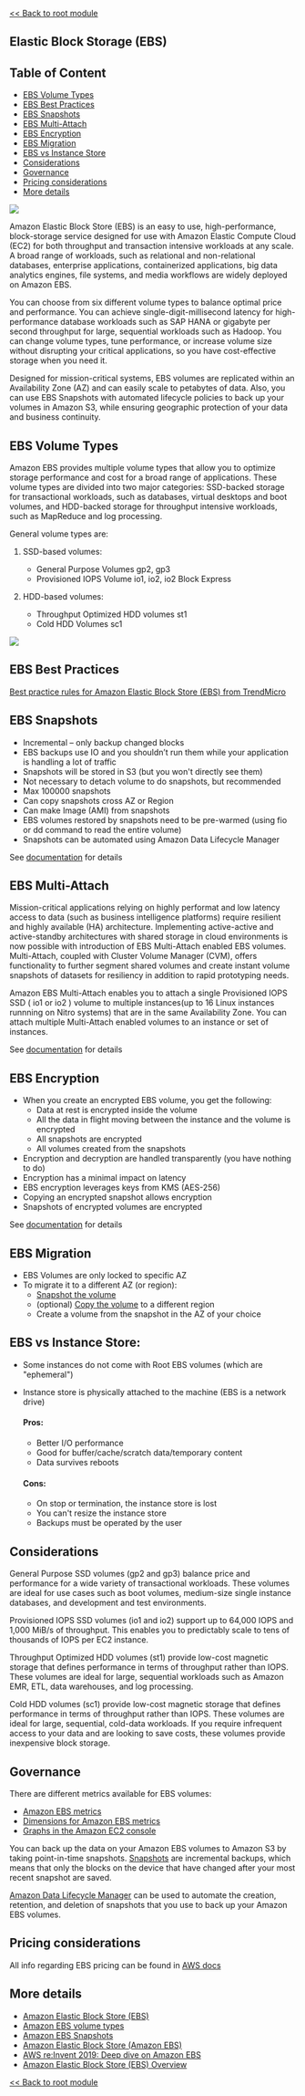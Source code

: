 [<< Back to root module](../01-Theory.md)

## Elastic Block Storage (EBS)

## Table of Content

- [EBS Volume Types](#ebs-volume-types)
- [EBS Best Practices](#ebs-best-practices)
- [EBS Snapshots](#ebs-snapshots)
- [EBS Multi-Attach](#ebs-multi-attach)
- [EBS Encryption](#ebs-encryption)
- [EBS Migration](#ebs-migration)
- [EBS vs Instance Store](#ebs-vs-instance-store)
- [Considerations](#considerations)
- [Governance](#governance)
- [Pricing considerations](#pricing-considerations)
- [More details](#more-details)

<img src="../../assets/03-Storage/modules/aws-ec2-smaller-partitioned-root-volume.png">

Amazon Elastic Block Store (EBS) is an easy to use, high-performance, block-storage service designed for use with Amazon Elastic Compute Cloud (EC2) for both throughput and transaction intensive workloads at any scale. A broad range of workloads, such as relational and non-relational databases, enterprise applications, containerized applications, big data analytics engines, file systems, and media workflows are widely deployed on Amazon EBS.

You can choose from six different volume types to balance optimal price and performance. You can achieve single-digit-millisecond latency for high-performance database workloads such as SAP HANA or gigabyte per second throughput for large, sequential workloads such as Hadoop. You can change volume types, tune performance, or increase volume size without disrupting your critical applications, so you have cost-effective storage when you need it.

Designed for mission-critical systems, EBS volumes are replicated within an Availability Zone (AZ) and can easily scale to petabytes of data. Also, you can use EBS Snapshots with automated lifecycle policies to back up your volumes in Amazon S3, while ensuring geographic protection of your data and business continuity.

## EBS Volume Types

Amazon EBS provides multiple volume types that allow you to optimize storage performance and cost for a broad range of applications. These volume types are divided into two major categories: SSD-backed storage for transactional workloads, such as databases, virtual desktops and boot volumes, and HDD-backed storage for throughput intensive workloads, such as MapReduce and log processing.

General volume types are:

1. SSD-based volumes:
    - General Purpose Volumes gp2, gp3
    - Provisioned IOPS Volume io1, io2, io2 Block Express

2. HDD-based volumes:
    - Throughput Optimized HDD volumes st1
    - Cold HDD Volumes sc1

<img src="../../assets/03-Storage/modules/0_OasoeoZcHKacl9Ch.png">

## EBS Best Practices

[Best practice rules for Amazon Elastic Block Store (EBS) from TrendMicro](https://www.trendmicro.com/cloudoneconformity/knowledge-base/aws/EBS/)


## EBS Snapshots

- Incremental – only backup changed blocks
- EBS backups use IO and you shouldn’t run them while your application is handling a lot of traffic
- Snapshots will be stored in S3 (but you won't directly see them)
- Not necessary to detach volume to do snapshots, but recommended
- Max 100000 snapshots
- Can copy snapshots cross AZ or Region
- Can make Image (AMI) from snapshots
- EBS volumes restored by snapshots need to be pre-warmed (using fio or dd command to read the entire volume)
- Snapshots can be automated using Amazon Data Lifecycle Manager

See [documentation](https://docs.aws.amazon.com/AWSEC2/latest/UserGuide/EBSSnapshots.html) for details

## EBS Multi-Attach

Mission-critical applications relying on highly performat and low latency access to data (such as business intelligence platforms) require resilient and highly available (HA) architecture. Implementing active-active and active-standby architectures with shared storage in cloud environments is now possible with introduction of EBS Multi-Attach enabled EBS volumes. Multi-Attach, coupled with Cluster Volume Manager (CVM), offers functionality to further segment shared volumes and create instant volume snapshots of datasets for resiliency in addition to rapid prototyping needs.

Amazon EBS Multi-Attach enables you to attach a single Provisioned IOPS SSD ( io1 or io2 ) volume to multiple instances(up to 16 Linux instances runnning on Nitro systems) that are in the same Availability Zone. You can attach multiple Multi-Attach enabled volumes to an instance or set of instances.

See [documentation](https://docs.aws.amazon.com/AWSEC2/latest/UserGuide/ebs-volumes-multi.html) for details

## EBS Encryption

- When you create an encrypted EBS volume, you get the following:
    - Data at rest is encrypted inside the volume
    - All the data in flight moving between the instance and the volume is encrypted
    - All snapshots are encrypted
    - All volumes created from the snapshots
- Encryption and decryption are handled transparently (you have nothing to do)
- Encryption has a minimal impact on latency
- EBS encryption leverages keys from KMS (AES-256)
- Copying an encrypted snapshot allows encryption
- Snapshots of encrypted volumes are encrypted

See [documentation](https://docs.aws.amazon.com/AWSEC2/latest/UserGuide/EBSEncryption.html) for details

## EBS Migration

- EBS Volumes are only locked to specific AZ
- To migrate it to a different AZ (or region):
    - [Snapshot the volume](https://docs.aws.amazon.com/AWSEC2/latest/UserGuide/ebs-creating-snapshot.html)
    - (optional) [Copy the volume](https://docs.aws.amazon.com/AWSEC2/latest/UserGuide/ebs-copy-snapshot.html) to a different region
    - Create a volume from the snapshot in the AZ of your choice

## EBS vs Instance Store:
- Some instances do not come with Root EBS volumes (which are "ephemeral")
- Instance store is physically attached to the machine (EBS is a network drive)

  #### Pros:
  - Better I/O performance
  - Good for buffer/cache/scratch data/temporary content
  - Data survives reboots

  #### Cons:
  - On stop or termination, the instance store is lost
  - You can't resize the instance store
  - Backups must be operated by the user

## Considerations

General Purpose SSD volumes (gp2 and gp3) balance price and performance for a wide variety of transactional workloads. These volumes are ideal for use cases such as boot volumes, medium-size single instance databases, and development and test environments.

Provisioned IOPS SSD volumes (io1 and io2) support up to 64,000 IOPS and 1,000 MiB/s of throughput. This enables you to predictably scale to tens of thousands of IOPS per EC2 instance.

Throughput Optimized HDD volumes (st1) provide low-cost magnetic storage that defines performance in terms of throughput rather than IOPS. These volumes are ideal for large, sequential workloads such as Amazon EMR, ETL, data warehouses, and log processing.

Cold HDD volumes (sc1) provide low-cost magnetic storage that defines performance in terms of throughput rather than IOPS. These volumes are ideal for large, sequential, cold-data workloads. If you require infrequent access to your data and are looking to save costs, these volumes provide inexpensive block storage.

## Governance

There are different metrics available for EBS volumes:
- [Amazon EBS metrics](https://docs.aws.amazon.com/AWSEC2/latest/UserGuide/using_cloudwatch_ebs.html#ebs-metrics)
- [Dimensions for Amazon EBS metrics](https://docs.aws.amazon.com/AWSEC2/latest/UserGuide/using_cloudwatch_ebs.html#ebs-metric-dimensions)
- [Graphs in the Amazon EC2 console](https://docs.aws.amazon.com/AWSEC2/latest/UserGuide/using_cloudwatch_ebs.html#graphs-in-the-aws-management-console-2)

You can back up the data on your Amazon EBS volumes to Amazon S3 by taking point-in-time snapshots. [Snapshots](https://aws.amazon.com/ebs/snapshots/) are incremental backups, which means that only the blocks on the device that have changed after your most recent snapshot are saved.

[Amazon Data Lifecycle Manager](https://docs.aws.amazon.com/AWSEC2/latest/UserGuide/snapshot-lifecycle.html) can be used to automate the creation, retention, and deletion of snapshots that you use to back up your Amazon EBS volumes.

## Pricing considerations

All info regarding EBS pricing can be found in [AWS docs](https://aws.amazon.com/ebs/pricing/)

## More details

- [Amazon Elastic Block Store (EBS)](https://aws.amazon.com/ebs/)
- [Amazon EBS volume types](https://aws.amazon.com/ebs/volume-types/)
- [Amazon EBS Snapshots](https://aws.amazon.com/ebs/snapshots/)
- [Amazon Elastic Block Store (Amazon EBS)](https://docs.aws.amazon.com/AWSEC2/latest/UserGuide/AmazonEBS.html)
- [AWS re:Invent 2019: Deep dive on Amazon EBS](https://www.youtube.com/watch?v=wsMWANWNoqQ)
- [Amazon Elastic Block Store (EBS) Overview](https://www.youtube.com/watch?v=77qLAl-lRpo)


[<< Back to root module](../01-Theory.md)
